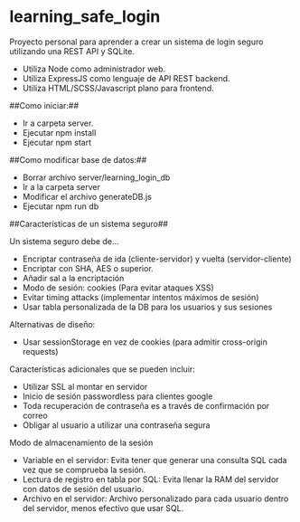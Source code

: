 # learning_safe_login
Proyecto personal para aprender a crear un sistema de login seguro utilizando una REST API y SQLite.
- Utiliza Node como administrador web.
- Utiliza ExpressJS como lenguaje de API REST backend.
- Utiliza HTML/SCSS/Javascript plano para frontend.

##Como iniciar:##

- Ir a carpeta server.
- Ejecutar npm install 
- Ejecutar npm start

##Como modificar base de datos:##
- Borrar archivo server/learning_login_db
- Ir a la carpeta server
- Modificar el archivo generateDB.js
- Ejecutar npm run db

##Características de un sistema seguro##

Un sistema seguro debe de...

- Encriptar contraseña de ida (cliente-servidor) y vuelta (servidor-cliente)
- Encriptar con SHA, AES o superior.
- Añadir sal a la encriptación
- Modo de sesión: cookies (Para evitar ataques XSS)
- Evitar timing attacks (implementar intentos máximos de sesión)
- Usar tabla personalizada de la DB para los usuarios y sus sesiones

Alternativas de diseño:
- Usar sessionStorage en vez de cookies (para admitir cross-origin requests)

Características adicionales que se pueden incluir:
- Utilizar SSL al montar en servidor
- Inicio de sesión passwordless para clientes google
- Toda recuperación de contraseña es a través de confirmación por correo
- Obligar al usuario a utilizar una contraseña segura

Modo de almacenamiento de la sesión

- Variable en el servidor: Evita tener que generar una consulta SQL cada vez que se comprueba la sesión.
- Lectura de registro en tabla por SQL: Evita llenar la RAM del servidor con datos de sesión del usuario.
- Archivo en el servidor: Archivo personalizado para cada usuario dentro del servidor, menos efectivo que usar SQL.